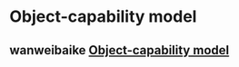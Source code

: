 # Object-capability model



## wanweibaike [Object-capability model](https://en.wanweibaike.com/wiki-Object-capability%20model)